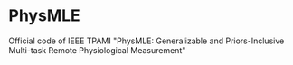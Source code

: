 # PhysMLE
Official code of IEEE TPAMI "PhysMLE: Generalizable and Priors-Inclusive Multi-task Remote Physiological Measurement"
